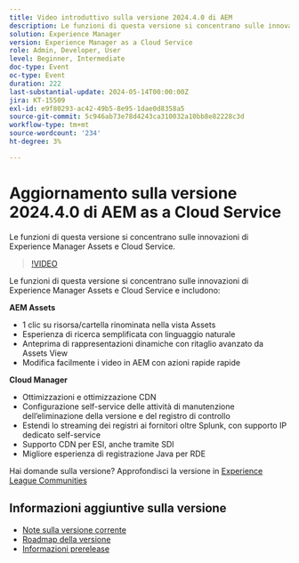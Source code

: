 ```yaml
---
title: Video introduttivo sulla versione 2024.4.0 di AEM
description: Le funzioni di questa versione si concentrano sulle innovazioni di Experience Manager Assets e Cloud Service e includono:AEM Assets:1-clic risorsa/cartella rinomina in Assets ViewEsperienza di ricerca semplificata utilizzando il linguaggio naturaleAnteprima rappresentazioni dinamiche incluso Ritaglio avanzato da Assets View Modifica video facilmente in AEM con Azioni rapide rapide rapideCloud Manager:Ottimizzazioni CDN e tuningConfigurazione self-service delle attività di eliminazione delle versioni e dei registri di auditEstendi lo streaming dei registri ai fornitori oltre Splunk, con supporto IP dedicato self-serviceSupporto CDN per ESI, anche tramite SDIImported Java logging experience for RDE
solution: Experience Manager
version: Experience Manager as a Cloud Service
role: Admin, Developer, User
level: Beginner, Intermediate
doc-type: Event
oc-type: Event
duration: 222
last-substantial-update: 2024-05-14T00:00:00Z
jira: KT-15509
exl-id: e9f80293-ac42-49b5-8e95-1dae0d8358a5
source-git-commit: 5c946ab73e78d4243ca310032a10bb8e82228c3d
workflow-type: tm+mt
source-wordcount: '234'
ht-degree: 3%

---
```


# Aggiornamento sulla versione 2024.4.0 di AEM as a Cloud Service

Le funzioni di questa versione si concentrano sulle innovazioni di Experience Manager Assets e Cloud Service.

>[!VIDEO](https://video.tv.adobe.com/v/3429111/?learn=on)

Le funzioni di questa versione si concentrano sulle innovazioni di Experience Manager Assets e Cloud Service e includono:

**AEM Assets**
* 1 clic su risorsa/cartella rinominata nella vista Assets
* Esperienza di ricerca semplificata con linguaggio naturale
* Anteprima di rappresentazioni dinamiche con ritaglio avanzato da Assets View
* Modifica facilmente i video in AEM con azioni rapide rapide

**Cloud Manager**
* Ottimizzazioni e ottimizzazione CDN
* Configurazione self-service delle attività di manutenzione dell’eliminazione della versione e del registro di controllo
* Estendi lo streaming dei registri ai fornitori oltre Splunk, con supporto IP dedicato self-service
* Supporto CDN per ESI, anche tramite SDI
* Migliore esperienza di registrazione Java per RDE

Hai domande sulla versione?  Approfondisci la versione in [Experience League Communities](https://adobe.ly/44Ofo8H)

## Informazioni aggiuntive sulla versione

* [Note sulla versione corrente](https://experienceleague.adobe.com/docs/experience-manager-cloud-service/content/release-notes/home.html?lang=it)
* [Roadmap della versione](https://experienceleague.adobe.com/docs/experience-manager-release-information/aem-release-updates/update-releases-roadmap.html?lang=it)
* [Informazioni prerelease](https://experienceleague.adobe.com/docs/experience-manager-cloud-service/content/release-notes/prerelease.html?lang=it)
